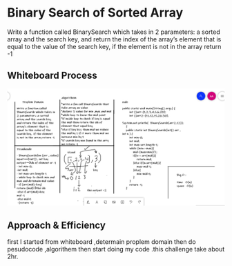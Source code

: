 # Binary Search of Sorted Array

Write a function called BinarySearch which takes in 2 parameters: a sorted array and the search key, and return the index of the array’s element that is equal to the value of the search key,  if the element is not in the array return -1

## Whiteboard Process

![image](../img/challenge3.PNG)

## Approach & Efficiency

first I started from whiteboard ,determain proplem domain then do pesudocode ,algorithem then start doing my code .this challenge take about 2hr.